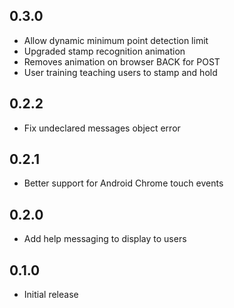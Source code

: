 ## 0.3.0
* Allow dynamic minimum point detection limit
* Upgraded stamp recognition animation
* Removes animation on browser BACK for POST
* User training teaching users to stamp and hold

## 0.2.2
* Fix undeclared messages object error

## 0.2.1
* Better support for Android Chrome touch events

## 0.2.0
* Add help messaging to display to users

## 0.1.0
* Initial release
